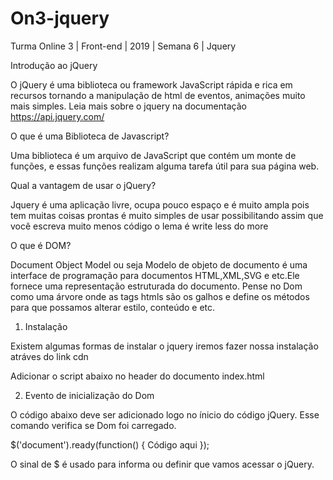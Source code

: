 # On3-jquery
Turma Online 3 | Front-end | 2019 | Semana 6 | Jquery

Introdução ao jQuery

O jQuery é uma biblioteca ou framework JavaScript rápida e rica em recursos tornando a manipulação de html de eventos, animações muito mais simples.
Leia mais sobre o jquery na documentação https://api.jquery.com/

O que é uma Biblioteca de Javascript?

Uma biblioteca é um arquivo de JavaScript que contém um monte de funções, e essas funções realizam alguma tarefa útil para sua página web.

Qual a vantagem de usar o jQuery?

Jquery é uma aplicação livre, ocupa pouco espaço e é muito ampla pois tem muitas coisas prontas é muito simples de usar possibilitando assim que você escreva muito menos código o lema é write less do more

O que é DOM?

Document Object Model ou seja Modelo de objeto de documento é uma interface de programação para documentos HTML,XML,SVG e etc.Ele fornece uma representação estruturada do documento.
Pense no Dom como uma árvore onde as tags htmls são os galhos e define os métodos para que possamos alterar estilo, conteúdo e etc.

1. Instalação

Existem algumas formas de instalar o jquery iremos fazer nossa instalação atráves do link cdn

Adicionar o script abaixo no header do documento index.html

<script src="https://ajax.googleapis.com/ajax/libs/jquery/3.4.1/jquery.min.js"></script>


2. Evento de inicialização do Dom

O código abaixo deve ser adicionado logo no ínicio do código jQuery. Esse comando verifica se Dom foi carregado.

$('document').ready(function() {
    Código aqui
});

O sinal de $ é usado para informa ou definir que vamos acessar o jQuery.
